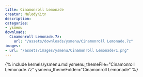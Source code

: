 ```yaml
---
title: Cinamonroll Lemonade
creator: MelodyKitn
description: 
categories:
- ysmenu
downloads:
  Cinamonroll Lemonade.7z:
    url: "/assets/downloads/ysmenu/Cinamonroll Lemonade.7z"
images:
- url: "/assets/images/ysmenu/Cinamonroll Lemonade/1.png"
---
```


{% include kernels/ysmenu.md ysmenu_themeFile="Cinamonroll Lemonade.7z" ysmenu_themeFolder="Cinamonroll Lemonade" %}
